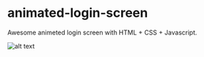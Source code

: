 # animated-login-screen

Awesome animeted login screen with HTML + CSS + Javascript.

![alt text](https://www.hizliresim.com/jp5ey5z)
